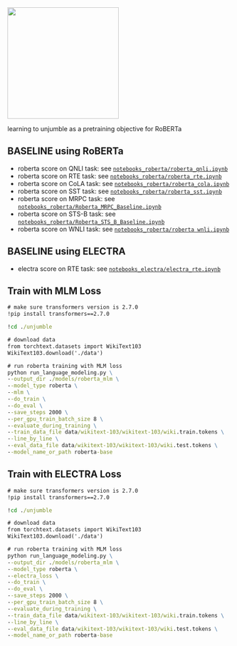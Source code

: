 <img src="https://media.giphy.com/media/xUOxeQdcBbmybIAjNm/giphy.gif" width="250" height="250" />

learning to unjumble as a pretraining objective for RoBERTa

## BASELINE using RoBERTa
- roberta score on QNLI task: see [`notebooks_roberta/roberta_qnli.ipynb`](https://github.com/subhadarship/learning-to-unjumble/tree/master/notebooks_roberta/roberta_qnli.ipynb)
- roberta score on RTE task: see [`notebooks_roberta/roberta_rte.ipynb`](https://github.com/subhadarship/learning-to-unjumble/tree/master/notebooks_roberta/roberta_rte.ipynb)
- roberta score on CoLA task: see [`notebooks_roberta/roberta_cola.ipynb`](https://github.com/subhadarship/learning-to-unjumble/tree/master/notebooks_roberta/roberta_cola.ipynb)
- roberta score on SST task: see [`notebooks_roberta/roberta_sst.ipynb`](https://github.com/subhadarship/learning-to-unjumble/tree/master/notebooks_roberta/roberta_sst.ipynb)
- roberta score on MRPC task: see [`notebooks_roberta/Roberta_MRPC_Baseline.ipynb`](https://github.com/subhadarship/learning-to-unjumble/blob/master/notebooks_roberta/Roberta_MRPC_Baseline.ipynb)
- roberta score on STS-B task: see [`notebooks_roberta/Roberta_STS_B_Baseline.ipynb`](https://github.com/subhadarship/learning-to-unjumble/blob/master/notebooks_roberta/Roberta_STS_B_Baseline.ipynb)
- roberta score on WNLI task: see [`notebooks_roberta/roberta wnli.ipynb`](https://github.com/subhadarship/learning-to-unjumble/blob/master/notebooks_roberta/roberta%20wnli.ipynb)

## BASELINE using ELECTRA
- electra score on RTE task: see [`notebooks_electra/electra_rte.ipynb`](https://github.com/subhadarship/learning-to-unjumble/tree/master/notebooks_electra/electra_rte.ipynb)


## Train with MLM Loss

```cmd
# make sure transformers version is 2.7.0
!pip install transformers==2.7.0

!cd ./unjumble

# download data
from torchtext.datasets import WikiText103
WikiText103.download('./data')

# run roberta training with MLM loss
python run_language_modeling.py \
--output_dir ./models/roberta_mlm \
--model_type roberta \
--mlm \
--do_train \
--do_eval \
--save_steps 2000 \
--per_gpu_train_batch_size 8 \
--evaluate_during_training \
--train_data_file data/wikitext-103/wikitext-103/wiki.train.tokens \
--line_by_line \
--eval_data_file data/wikitext-103/wikitext-103/wiki.test.tokens \
--model_name_or_path roberta-base

```

## Train with ELECTRA Loss

```cmd
# make sure transformers version is 2.7.0
!pip install transformers==2.7.0

!cd ./unjumble

# download data
from torchtext.datasets import WikiText103
WikiText103.download('./data')

# run roberta training with MLM loss
python run_language_modeling.py \
--output_dir ./models/roberta_mlm \
--model_type roberta \
--electra_loss \
--do_train \
--do_eval \
--save_steps 2000 \
--per_gpu_train_batch_size 8 \
--evaluate_during_training \
--train_data_file data/wikitext-103/wikitext-103/wiki.train.tokens \
--line_by_line \
--eval_data_file data/wikitext-103/wikitext-103/wiki.test.tokens \
--model_name_or_path roberta-base

```
